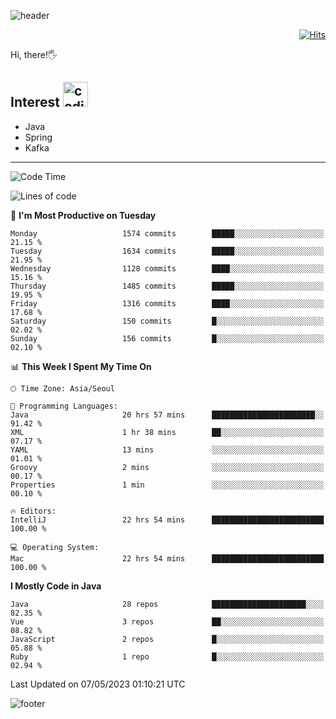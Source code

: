 ![header](https://capsule-render.vercel.app/api?type=soft&color=gradient&text=%20%20Gnoyes%20%20&fontAlign=30&fontSize=30&textBg=true&desc=Backend%20Developer&descAlign=60&descAlignY=50&&descSize=30)

<div align=right>
  
[![Hits](https://hits.seeyoufarm.com/api/count/incr/badge.svg?url=https%3A%2F%2Fgithub.com%2Fjeff-seyong)](https://hits.seeyoufarm.com)

</div>


Hi, there!🖐

## Interest <img src="https://media.giphy.com/media/bx3Cvt88j7PtM4SOaS/giphy.gif" alt="coding" width="40px" />

- Java
- Spring
- Kafka

---

<!--START_SECTION:waka-->
![Code Time](http://img.shields.io/badge/Code%20Time-493%20hrs%2021%20mins-blue)

![Lines of code](https://img.shields.io/badge/From%20Hello%20World%20I%27ve%20Written-818.2%20thousand%20lines%20of%20code-blue)

📅 **I'm Most Productive on Tuesday** 

```text
Monday                   1574 commits        █████░░░░░░░░░░░░░░░░░░░░   21.15 % 
Tuesday                  1634 commits        █████░░░░░░░░░░░░░░░░░░░░   21.95 % 
Wednesday                1128 commits        ████░░░░░░░░░░░░░░░░░░░░░   15.16 % 
Thursday                 1485 commits        █████░░░░░░░░░░░░░░░░░░░░   19.95 % 
Friday                   1316 commits        ████░░░░░░░░░░░░░░░░░░░░░   17.68 % 
Saturday                 150 commits         █░░░░░░░░░░░░░░░░░░░░░░░░   02.02 % 
Sunday                   156 commits         █░░░░░░░░░░░░░░░░░░░░░░░░   02.10 % 
```


📊 **This Week I Spent My Time On** 

```text
🕑︎ Time Zone: Asia/Seoul

💬 Programming Languages: 
Java                     20 hrs 57 mins      ███████████████████████░░   91.42 % 
XML                      1 hr 38 mins        ██░░░░░░░░░░░░░░░░░░░░░░░   07.17 % 
YAML                     13 mins             ░░░░░░░░░░░░░░░░░░░░░░░░░   01.01 % 
Groovy                   2 mins              ░░░░░░░░░░░░░░░░░░░░░░░░░   00.17 % 
Properties               1 min               ░░░░░░░░░░░░░░░░░░░░░░░░░   00.10 % 

🔥 Editors: 
IntelliJ                 22 hrs 54 mins      █████████████████████████   100.00 % 

💻 Operating System: 
Mac                      22 hrs 54 mins      █████████████████████████   100.00 % 
```

**I Mostly Code in Java** 

```text
Java                     28 repos            █████████████████████░░░░   82.35 % 
Vue                      3 repos             ██░░░░░░░░░░░░░░░░░░░░░░░   08.82 % 
JavaScript               2 repos             █░░░░░░░░░░░░░░░░░░░░░░░░   05.88 % 
Ruby                     1 repo              █░░░░░░░░░░░░░░░░░░░░░░░░   02.94 % 
```




 Last Updated on 07/05/2023 01:10:21 UTC
<!--END_SECTION:waka-->

<!--

<div align=center>
  
[![Gmail Badge](https://img.shields.io/badge/Gmail-d14836?style=flat&logo=Gmail&logoColor=white&link=mailto:sedragon.kim@gmail.com)](mailto:sedragon.kim@gmail.com) 

</div>

-->


![footer](https://capsule-render.vercel.app/api?type=waving&color=gradient&height=300&section=footer&animation=twinkling&reversal=true)

